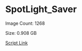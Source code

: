 # SpotLight_Saver

Image Count: 1268

Size: 0.908 GB

[Script Link](https://github.com/liuyal/Archive/blob/master/Python/Utilities/Miscellaneous/spotlight_saver.py)